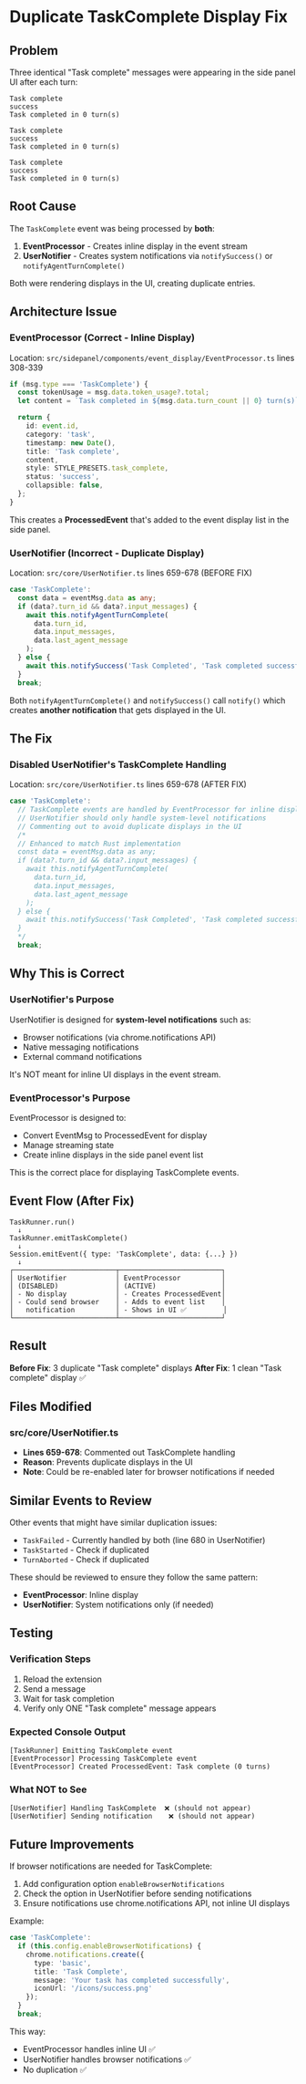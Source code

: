 # Duplicate TaskComplete Display Fix

## Problem
Three identical "Task complete" messages were appearing in the side panel UI after each turn:
```
Task complete
success
Task completed in 0 turn(s)

Task complete
success
Task completed in 0 turn(s)

Task complete
success
Task completed in 0 turn(s)
```

## Root Cause
The `TaskComplete` event was being processed by **both**:
1. **EventProcessor** - Creates inline display in the event stream
2. **UserNotifier** - Creates system notifications via `notifySuccess()` or `notifyAgentTurnComplete()`

Both were rendering displays in the UI, creating duplicate entries.

## Architecture Issue

### EventProcessor (Correct - Inline Display)
Location: `src/sidepanel/components/event_display/EventProcessor.ts` lines 308-339

```typescript
if (msg.type === 'TaskComplete') {
  const tokenUsage = msg.data.token_usage?.total;
  let content = `Task completed in ${msg.data.turn_count || 0} turn(s)`;

  return {
    id: event.id,
    category: 'task',
    timestamp: new Date(),
    title: 'Task complete',
    content,
    style: STYLE_PRESETS.task_complete,
    status: 'success',
    collapsible: false,
  };
}
```

This creates a **ProcessedEvent** that's added to the event display list in the side panel.

### UserNotifier (Incorrect - Duplicate Display)
Location: `src/core/UserNotifier.ts` lines 659-678 (BEFORE FIX)

```typescript
case 'TaskComplete':
  const data = eventMsg.data as any;
  if (data?.turn_id && data?.input_messages) {
    await this.notifyAgentTurnComplete(
      data.turn_id,
      data.input_messages,
      data.last_agent_message
    );
  } else {
    await this.notifySuccess('Task Completed', 'Task completed successfully');
  }
  break;
```

Both `notifyAgentTurnComplete()` and `notifySuccess()` call `notify()` which creates **another notification** that gets displayed in the UI.

## The Fix

### Disabled UserNotifier's TaskComplete Handling
Location: `src/core/UserNotifier.ts` lines 659-678 (AFTER FIX)

```typescript
case 'TaskComplete':
  // TaskComplete events are handled by EventProcessor for inline display
  // UserNotifier should only handle system-level notifications
  // Commenting out to avoid duplicate displays in the UI
  /*
  // Enhanced to match Rust implementation
  const data = eventMsg.data as any;
  if (data?.turn_id && data?.input_messages) {
    await this.notifyAgentTurnComplete(
      data.turn_id,
      data.input_messages,
      data.last_agent_message
    );
  } else {
    await this.notifySuccess('Task Completed', 'Task completed successfully');
  }
  */
  break;
```

## Why This is Correct

### UserNotifier's Purpose
UserNotifier is designed for **system-level notifications** such as:
- Browser notifications (via chrome.notifications API)
- Native messaging notifications
- External command notifications

It's NOT meant for inline UI displays in the event stream.

### EventProcessor's Purpose
EventProcessor is designed to:
- Convert EventMsg to ProcessedEvent for display
- Manage streaming state
- Create inline displays in the side panel event list

This is the correct place for displaying TaskComplete events.

## Event Flow (After Fix)

```
TaskRunner.run()
  ↓
TaskRunner.emitTaskComplete()
  ↓
Session.emitEvent({ type: 'TaskComplete', data: {...} })
  ↓
┌─────────────────────────┬─────────────────────────┐
│ UserNotifier            │ EventProcessor          │
│ (DISABLED)              │ (ACTIVE)                │
│ - No display            │ - Creates ProcessedEvent│
│ - Could send browser    │ - Adds to event list    │
│   notification          │ - Shows in UI ✅         │
└─────────────────────────┴─────────────────────────┘
```

## Result

**Before Fix**: 3 duplicate "Task complete" displays
**After Fix**: 1 clean "Task complete" display ✅

## Files Modified

### src/core/UserNotifier.ts
- **Lines 659-678**: Commented out TaskComplete handling
- **Reason**: Prevents duplicate displays in the UI
- **Note**: Could be re-enabled later for browser notifications if needed

## Similar Events to Review

Other events that might have similar duplication issues:
- `TaskFailed` - Currently handled by both (line 680 in UserNotifier)
- `TaskStarted` - Check if duplicated
- `TurnAborted` - Check if duplicated

These should be reviewed to ensure they follow the same pattern:
- **EventProcessor**: Inline display
- **UserNotifier**: System notifications only (if needed)

## Testing

### Verification Steps
1. Reload the extension
2. Send a message
3. Wait for task completion
4. Verify only ONE "Task complete" message appears

### Expected Console Output
```
[TaskRunner] Emitting TaskComplete event
[EventProcessor] Processing TaskComplete event
[EventProcessor] Created ProcessedEvent: Task complete (0 turns)
```

### What NOT to See
```
[UserNotifier] Handling TaskComplete  ❌ (should not appear)
[UserNotifier] Sending notification    ❌ (should not appear)
```

## Future Improvements

If browser notifications are needed for TaskComplete:
1. Add configuration option `enableBrowserNotifications`
2. Check the option in UserNotifier before sending notifications
3. Ensure notifications use chrome.notifications API, not inline UI displays

Example:
```typescript
case 'TaskComplete':
  if (this.config.enableBrowserNotifications) {
    chrome.notifications.create({
      type: 'basic',
      title: 'Task Complete',
      message: 'Your task has completed successfully',
      iconUrl: '/icons/success.png'
    });
  }
  break;
```

This way:
- EventProcessor handles inline UI ✅
- UserNotifier handles browser notifications ✅
- No duplication ✅
